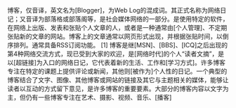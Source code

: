 博客，仅音译，英文名为[Blogger]，为Web Log的混成词。其正式名称为网络日记；又音译为部落格或部落阁等，是社会媒体网络的一部分。是使用特定的软件，在网络上出版、发表和张贴个人文章的人，或者是一种通常由[个人管理]、不定期张贴新的文章的网站。博客上的文章通常以网页形式出现，并根据张贴时间，以倒序排列。通常具备RSS订阅功能。 [1]
博客是继[MSN]、[BBS]、[ICQ]之后出现的第4种网络交流方式，现已受到大家的欢迎，是[网络时代]的个人“读者文摘”，是以[超链接]为入口的网络日记，它代表着新的生活、工作和[学习方式]。许多博客专注在特定的课题上提供评论或新闻，其他则[被作为]个人性的日记。一个典型的博客结合了文字、图像、其他博客或网站的链接及其它与主题相关的媒体，能够让读者以互动的方式留下意见，是许多博客的重要要素。大部分的博客内容以文字为主，但仍有一些博客专注在艺术、摄影、视频、音乐、[播客]